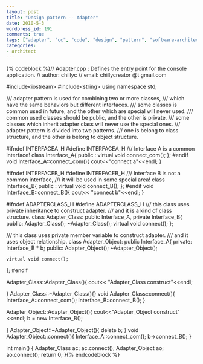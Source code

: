 ```yaml
---
layout: post
title: "Design pattern -- Adapter"
date: 2010-5-3
wordpress_id: 191
comments: true
tags: ["adapter", "cc", "code", "design", "pattern", "software-architecture-code", "virtual"]
categories:
- architect
---
```

<meta name="_edit_last" content="1" />
<meta name="_su_description" content="adapter pattern is used for combining two or more classes,which have the same behaviors but different interfaces." />
<meta name="_su_keywords" content="design,pattern,virtual,class,constructor,destory,adapter" />
<meta name="_su_title" content="design pattern adapter pattern" />
<meta name="views" content="546" />

{% codeblock %}// Adapter.cpp : Defines the entry point for the console application.
// author: chillyc
// email: chillycreator @t gmail.com

#include&lt;iostream&gt;
#include&lt;string&gt;
using namespace std;

/// adapter pattern is used for combining two or more classes,
/// which have the same behaviors but different interfaces.
/// some classes is common used in future, and the other which are special will never used.
/// common used classes should be public, and the other is private.
/// some classes which inherit adapter class will never use the special ones. 
/// adapter pattern is divided into two patterns.
/// one is belong to class structure, and the other is belong to object structure.

#ifndef INTERFACEA_H
#define INTERFACEA_H
/// Interface A is a common interface!
class Interface_A{
public :
	virtual void connect_com();
};
#endif
void Interface_A::connect_com(){
	cout&lt;&lt;"connect a"&lt;&lt;endl;
}

#ifndef INTERFACEB_H
#define INTERFACEB_H
/// Interface B is not a common interface, 
/// it will be used in some special area!
class Interface_B{
public :
	virtual void connect_B();
};
#endif
void Interface_B::connect_B(){
	cout&lt;&lt; "connect b"&lt;&lt;endl;
}

#ifndef ADAPTERCLASS_H
#define ADAPTERCLASS_H
/// this class uses private inheritance to construct adapter.
/// and it is a kind of class structure.
class Adapter_Class: public Interface_A, private Interface_B{
public:
	Adapter_Class();
	~Adapter_Class();
	virtual void connect();
};

/// this class uses private member variable to construct adapter.
/// and it uses object relationship.
class Adapter_Object: public Interface_A{
private:
	Interface_B * b;
public:
	Adapter_Object();
	~Adapter_Object();

	virtual void connect();
};
#endif

Adapter_Class::Adapter_Class(){
	cout&lt;&lt; "Adapter_Class construct"&lt;&lt;endl;

}
Adapter_Class::~Adapter_Class(){}
void Adapter_Class::connect(){
	Interface_A::connect_com();
	Interface_B::connect_B();
}

Adapter_Object::Adapter_Object(){
	cout&lt;&lt;"Adapter_Object construct"&lt;&lt;endl;
	b = new Interface_B();

}
Adapter_Object::~Adapter_Object(){
	delete b;
}
void Adapter_Object::connect(){
	Interface_A::connect_com();
	b-&gt;connect_B();
}

int main()
{
	Adapter_Class ac;
	ac.connect();
	Adapter_Object ao;
	ao.connect();
	return 0;
}{% endcodeblock %}
 
